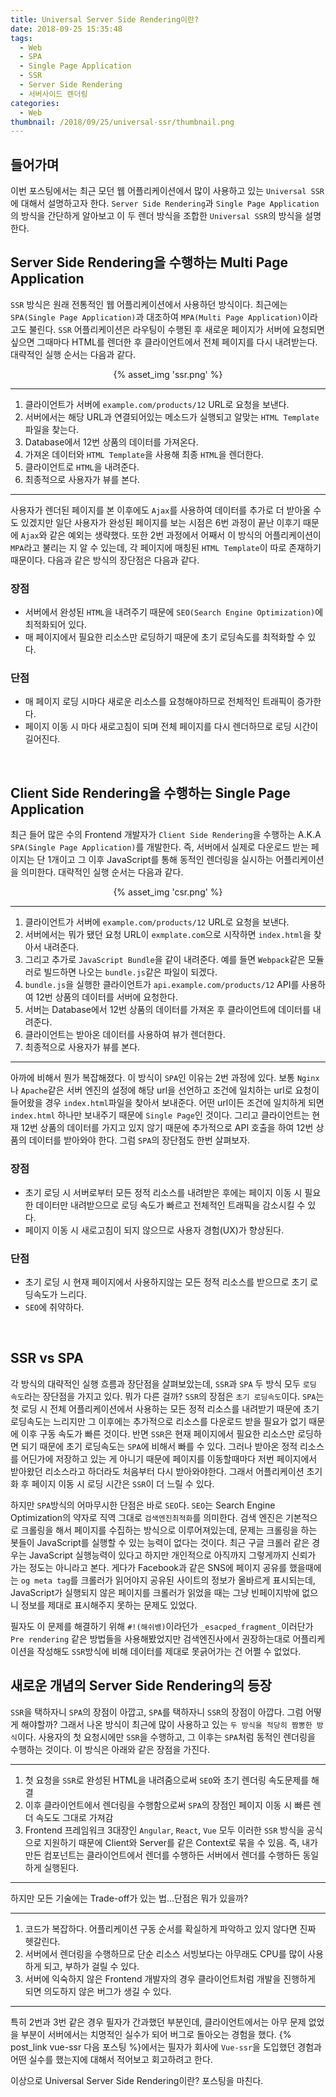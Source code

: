 ```yaml
---
title: Universal Server Side Rendering이란?
date: 2018-09-25 15:35:48
tags:
  - Web
  - SPA
  - Single Page Application
  - SSR
  - Server Side Rendering
  - 서버사이드 렌더링
categories:
  - Web
thumbnail: /2018/09/25/universal-ssr/thumbnail.png
---
```


## 들어가며
이번 포스팅에서는 최근 모던 웹 어플리케이션에서 많이 사용하고 있는 `Universal SSR`에 대해서 설명하고자 한다.
`Server Side Rendering`과 `Single Page Application`의 방식을 간단하게 알아보고 이 두 렌더 방식을 조합한 `Universal SSR`의 방식을 설명한다.

<!-- more -->

## Server Side Rendering을 수행하는 Multi Page Application
`SSR` 방식은 원래 전통적인 웹 어플리케이션에서 사용하던 방식이다. 최근에는 `SPA(Single Page Application)`과 대조하여 `MPA(Multi Page Application)`이라고도 불린다.
`SSR` 어플리케이션은 라우팅이 수행된 후 새로운 페이지가 서버에 요청되면 싶으면 그때마다 HTML를 렌더한 후 클라이언트에서 전체 페이지를 다시 내려받는다.
대략적인 실행 순서는 다음과 같다.

<center>{% asset_img 'ssr.png' %}</center>

***
1. 클라이언트가 서버에 `example.com/products/12` URL로 요청을 보낸다.
2. 서버에서는 해당 URL과 연결되어있는 메소드가 실행되고 알맞는 `HTML Template`파일을 찾는다.
3. Database에서 12번 상품의 데이터를 가져온다.
4. 가져온 데이터와 `HTML Template`을 사용해 최종 `HTML`을 렌더한다.
5. 클라이언트로 `HTML`을 내려준다.
6. 최종적으로 사용자가 뷰를 본다.
***

사용자가 렌더된 페이지를 본 이후에도 `Ajax`를 사용하여 데이터를 추가로 더 받아올 수도 있겠지만 일단 사용자가 완성된 페이지를 보는 시점은 6번 과정이 끝난 이후기 때문에 `Ajax`와 같은 예외는 생략했다.
또한 2번 과정에서 어째서 이 방식의 어플리케이션이 `MPA`라고 불리는 지 알 수 있는데, 각 페이지에 매칭된 `HTML Template`이 따로 존재하기 때문이다.
다음과 같은 방식의 장단점은 다음과 같다.

### 장점
- 서버에서 완성된 `HTML`을 내려주기 때문에 `SEO(Search Engine Optimization)`에 최적화되어 있다.
- 매 페이지에서 필요한 리소스만 로딩하기 때문에 초기 로딩속도를 최적화할 수 있다.

### 단점
- 매 페이지 로딩 시마다 새로운 리소스를 요청해야하므로 전체적인 트래픽이 증가한다.
- 페이지 이동 시 마다 새로고침이 되며 전체 페이지를 다시 렌더하므로 로딩 시간이 길어진다.
<br>

## Client Side Rendering을 수행하는 Single Page Application
최근 들어 많은 수의 Frontend 개발자가 `Client Side Rendering`을 수행하는 A.K.A `SPA(Single Page Application)`를 개발한다. 즉, 서버에서 실제로 다운로드 받는 페이지는 단 1개이고 그 이후 JavaScript를 통해 동적인 렌더링을 실시하는 어플리케이션을 의미한다.
대략적인 실행 순서는 다음과 같다.

<center>{% asset_img 'csr.png' %}</center>

***
1. 클라이언트가 서버에 `example.com/products/12` URL로 요청을 보낸다.
2. 서버에서는 뭐가 됐던 요청 URL이 `exmplate.com`으로 시작하면 `index.html`을 찾아서 내려준다.
3. 그리고 추가로 `JavaScript Bundle`을 같이 내려준다. 예를 들면 `Webpack`같은 모듈러로 빌드하면 나오는 `bundle.js`같은 파일이 되겠다.
4. `bundle.js`을 실행한 클라이언트가 `api.example.com/products/12` API를 사용하여 12번 상품의 데이터를 서버에 요청한다.
5. 서버는 Database에서 12번 상품의 데이터를 가져온 후 클라이언트에 데이터를 내려준다.
6. 클라이언트는 받아온 데이터를 사용하여 뷰가 렌더한다.
7. 최종적으로 사용자가 뷰를 본다.
***

아까에 비해서 뭔가 복잡해졌다. 이 방식이 `SPA`인 이유는 2번 과정에 있다. 보통 `Nginx`나 `Apache`같은 서버 엔진의 설정에 해당 url을 선언하고 조건에 일치하는 url로 요청이 들어왔을 경우 `index.html`파일을 찾아서 보내준다. 어떤 url이든 조건에 일치하게 되면 `index.html` 하나만 보내주기 때문에 `Single Page`인 것이다.
그리고 클라이언트는 현재 12번 상품의 데이터를 가지고 있지 않기 때문에 추가적으로 API 호출을 하여 12번 상품의 데이터를 받아와야 한다.
그럼 `SPA`의 장단점도 한번 살펴보자.

### 장점
- 초기 로딩 시 서버로부터 모든 정적 리소스를 내려받은 후에는 페이지 이동 시 필요한 데이터만 내려받으므로 로딩 속도가 빠르고 전체적인 트래픽을 감소시킬 수 있다.
- 페이지 이동 시 새로고침이 되지 않으므로 사용자 경험(UX)가 향상된다.

### 단점
- 초기 로딩 시 현재 페이지에서 사용하지않는 모든 정적 리소스를 받으므로 초기 로딩속도가 느리다.
- `SEO`에 취약하다.
<br>

## SSR vs SPA
각 방식의 대략적인 실행 흐름과 장단점을 살펴보았는데, `SSR`과 `SPA` 두 방식 모두 `로딩 속도`라는 장단점을 가지고 있다. 뭐가 다른 걸까?
`SSR`의 장점은 `초기 로딩속도`이다. `SPA`는 첫 로딩 시 전체 어플리케이션에서 사용하는 모든 정적 리소스를 내려받기 때문에 초기 로딩속도는 느리지만 그 이후에는 추가적으로 리소스를 다운로드 받을 필요가 없기 때문에 이후 구동 속도가 빠른 것이다.
반면 `SSR`은 현재 페이지에서 필요한 리소스만 로딩하면 되기 때문에 초기 로딩속도는 `SPA`에 비해서 빠를 수 있다. 그러나 받아온 정적 리소스를 어딘가에 저장하고 있는 게 아니기 때문에 페이지를 이동할때마다 저번 페이지에서 받아왔던 리소스라고 하더라도 처음부터 다시 받아와야한다.
그래서 어플리케이션 초기화 후 페이지 이동 시 로딩 시간은 `SSR`이 더 느릴 수 있다.  

하지만 `SPA`방식의 어마무시한 단점은 바로 `SEO`다. `SEO`는 Search Engine Optimization의 약자로 직역 그대로 `검색엔진최적화`를 의미한다.
검색 엔진은 기본적으로 크롤링을 해서 페이지를 수집하는 방식으로 이루어져있는데, 문제는 크롤링을 하는 봇들이 JavaScript를 실행할 수 있는 능력이 없다는 것이다.
최근 구글 크롤러 같은 경우는 JavaScript 실행능력이 있다고 하지만 개인적으로 아직까지 그렇게까지 신뢰가 가는 정도는 아니라고 본다. 게다가 Facebook과 같은 SNS에 페이지 공유를 했을때에는 `og meta tag`를 크롤러가 읽어야지 공유된 사이트의 정보가 올바르게 표시되는데, JavaScript가 실행되지 않은 페이지를 크롤러가 읽었을 때는 그냥 빈페이지밖에 없으니 정보를 제대로 표시해주지 못하는 문제도 있었다.  

필자도 이 문제를 해결하기 위해 `#!(해쉬뱅)`이라던가 `_esacped_fragment_`이러단가 `Pre rendering` 같은 방법들을 사용해봤었지만 검색엔진사에서 권장하는대로 어플리케이션을 작성해도 `SSR`방식에 비해 데이터를 제대로 못긁어가는 건 어쩔 수 없었다.

## 새로운 개념의 Server Side Rendering의 등장
`SSR`을 택하자니 `SPA`의 장점이 아깝고, `SPA`를 택하자니 `SSR`의 장점이 아깝다. 그럼 어떻게 해야할까? 그래서 나온 방식이 최근에 많이 사용하고 있는 `두 방식을 적당히 짬뽕한 방식`이다.
 사용자의 첫 요청시에만 `SSR`을 수행하고, 그 이후는 `SPA`처럼 동적인 렌더링을 수행하는 것이다. 이 방식은 아래와 같은 장점을 가진다.

 ***
 1. 첫 요청을 `SSR`로 완성된 HTML을 내려줌으로써 `SEO`와 초기 렌더링 속도문제를 해결
 2. 이후 클라이언트에서 렌더링을 수행함으로써 `SPA`의 장점인 페이지 이동 시 빠른 렌더 속도도 그대로 가져감
 3. Frontend 프레임워크 3대장인 `Angular`, `React`, `Vue` 모두 이러한 `SSR` 방식을 공식으로 지원하기 때문에 Client와 Server를 같은 Context로 묶을 수 있음. 즉, 내가 만든 컴포넌트는 클라이언트에서 렌더를 수행하든 서버에서 렌더를 수행하든 동일하게 실행된다.
 ***

하지만 모든 기술에는 Trade-off가 있는 법...단점은 뭐가 있을까?

***
1. 코드가 복잡하다. 어플리케이션 구동 순서를 확실하게 파악하고 있지 않다면 진짜 헷갈린다.
2. 서버에서 렌더링을 수행하므로 단순 리소스 서빙보다는 아무래도 CPU를 많이 사용하게 되고, 부하가 걸릴 수 있다.
3. 서버에 익숙하지 않은 Frontend 개발자의 경우 클라이언트처럼 개발을 진행하게 되면 의도하지 않은 버그가 생길 수 있다.
***

특히 2번과 3번 같은 경우 필자가 간과했던 부분인데, 클라이언트에서는 아무 문제 없었을 부분이 서버에서는 치명적인 실수가 되어 버그로 돌아오는 경험을 했다.
{% post_link vue-ssr 다음 포스팅 %}에서는 필자가 회사에 `Vue-ssr`을 도입했던 경험과 어떤 실수를 했는지에 대해서 적어보고 회고하려고 한다.

이상으로 Universal Server Side Rendering이란? 포스팅을 마친다.
